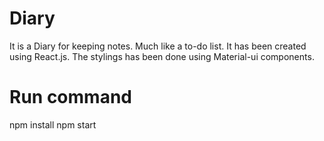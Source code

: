 # Diary
It is a Diary for keeping notes. Much like a to-do list. It has been created using React.js. The stylings has been done using Material-ui components.

# Run command
npm install
npm start
